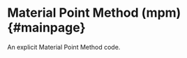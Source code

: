 Material Point Method (mpm) {#mainpage}
===========================

An explicit Material Point Method code.

